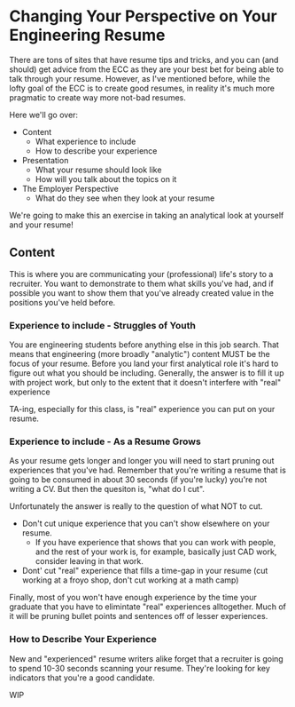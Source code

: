 # Changing Your Perspective on Your Engineering Resume

There are tons of sites that have resume tips and tricks, and you can (and should) get advice from the ECC as they are your best bet for being able to talk through your resume. However, as I've mentioned before, while the lofty goal of the ECC is to create good resumes, in reality it's much more pragmatic to create way more not-bad resumes.

Here we'll go over:

- Content
  - What experience to include
  - How to describe your experience
- Presentation
  - What your resume should look like
  - How will you talk about the topics on it
- The Employer Perspective
  - What do they see when they look at your resume
  
We're going to make this an exercise in taking an analytical look at yourself and your resume!

## Content

This is where you are communicating your (professional) life's story to a recruiter. You want to demonstrate to them what skills you've had, and if possible you want to show them that you've already created value in the positions you've held before.

### Experience to include - Struggles of Youth

You are engineering students before anything else in this job search. That means that engineering (more broadly "analytic") content MUST be the focus of your resume. Before you land your first analytical role it's hard to figure out what you should be including. Generally, the answer is to fill it up with project work, but only to the extent that it doesn't interfere with "real" experience

TA-ing, especially for this class, is "real" experience you can put on your resume.

### Experience to include - As a Resume Grows

As your resume gets longer and longer you will need to start pruning out experiences that you've had. Remember that you're writing a resume that is going to be consumed in about 30 seconds (if you're lucky) you're not writing a CV. But then the quesiton is, "what do I cut".

Unfortunately the answer is really to the question of what NOT to cut.

- Don't cut unique experience that you can't show elsewhere on your resume.
  - If you have experience that shows that you can work with people, and the rest of your work is, for example, basically just CAD work, consider leaving in that work.
- Dont' cut "real" experience that fills a time-gap in your resume (cut working at a froyo shop, don't cut working at a math camp)

Finally, most of you won't have enough experience by the time your graduate that you have to elimintate "real" experiences alltogether. Much of it will be pruning bullet points and sentences off of lesser experiences.

### How to Describe Your Experience

New and "experienced" resume writers alike forget that a recruiter is going to spend 10-30 seconds scanning your resume. They're looking for key indicators that you're a good candidate. 

WIP









